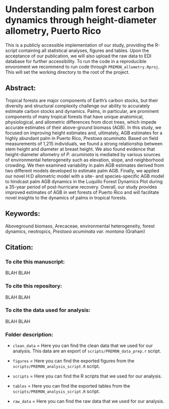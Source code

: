 # Understanding palm forest carbon dynamics through height-diameter allometry, Puerto Rico

This is a publicly accessible implementation of our study, providing the R-script containing all statistical analyses, figures and tables. Upon the acceptance of our publication, we will also upload the raw data to EDI database for further accessibility. To run the code in a reproducible envoroment we recommend to run code through ```PREMON_allometry.Rproj```. This will set the working directory to the root of the project.

## Abstract:
Tropical forests are major components of Earth’s carbon stocks, but their diversity and structural complexity challenge our ability to accurately estimate carbon stocks and dynamics. Palms, in particular, are prominent components of many tropical forests that have unique anatomical, physiological, and allometric differences from dicot trees, which impede accurate estimates of their above-ground biomass (AGB). In this study, we focused on improving height estimates and, ultimately, AGB estimates for a highly abundant palm in Puerto Rico, *Prestoea acuminata*. Based on field measurements of 1,215 individuals, we found a strong relationship between stem height and diameter at breast height. We also found evidence that height-diameter allometry of *P. acuminata* is mediated by various sources of environmental heterogeneity such as elevation, slope, and neighborhood crowding. We then examined variability in palm AGB estimates derived from two different models developed to estimate palm AGB. Finally, we applied our novel H:D allometric model with a site- and species-specific AGB model to hindcast palm AGB dynamics in the Luquillo Forest Dynamics Plot during a 35-year period of post-hurricane recovery. Overall, our study provides improved estimates of AGB in wet forests of Puerto Rico and will facilitate novel insights to the dynamics of palms in tropical forests.

## Keywords: 
Aboveground biomass, Arecaceae, environmental heterogeneity, forest dynamics, neotropics, *Prestoea acuminata var. montana* (Graham)

## Citation:
### To cite this manuscript:
BLAH BLAH

### To cite this repository:
BLAH BLAH

### To cite the data used for analysis:
BLAH BLAH

### Folder description:
- ```clean_data``` = Here you can find the clean data that we used for our analysis. This data are an export of ```scripts/PREMON_data_prep.r``` script.

- ```figures``` = Here you can find the exported figures from the ```scripts/PREMON_analysis_script.R``` script.

- ```scripts``` = Here you can find the R scripts that we used for our analysis.

- ```tables``` = Here you can find the exported tables from the ```scripts/PREMON_analysis_script.R``` script.

- ```raw_data``` = Here you can find the raw data that we used for our analysis.
